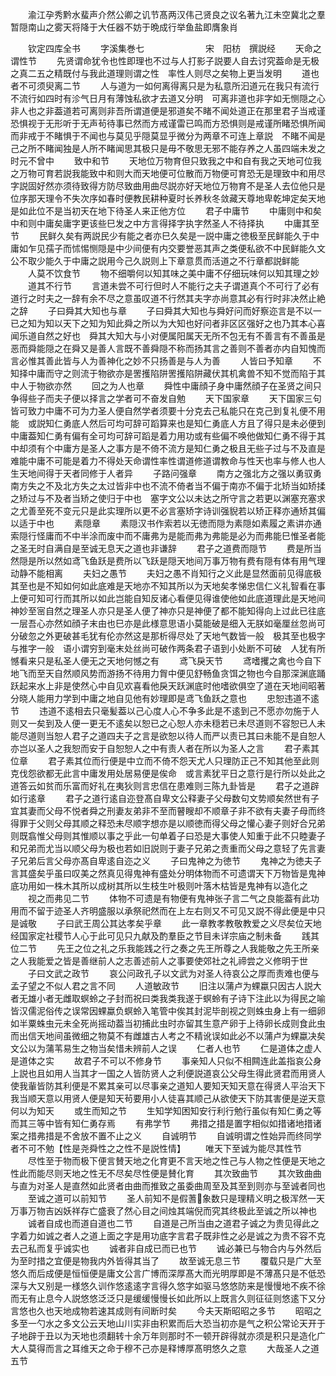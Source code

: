 <!-- { "loadSidebar": true } -->
　　渝江孕秀黔水蜚声介然公卿之讥节髙两汉伟己贤良之议名著九江未空冀北之羣暂隠南山之雾天将降于大任器不妨于晩成行举鱼盐即膺象肖

　　钦定四库全书
　　字溪集巻七　　　　　　　宋　阳枋　撰説经
　　天命之谓性节
　　先贤谓命犹令也性即理也不过与人打影子説要人自去讨究葢命是无极之真二五之精既付与我此道理则谓之性　率性人则尽之矣物上更当发明
　　道也者不可须臾离二节
　　人与道为一如何离得离只是为私意所汩道元在我只有流行不流行如四时有沴气日月有薄蚀私欲才去道又分明　可离非道也非字如无恻隠之心非人也之非葢道若可离则非吾所谓道便是邪道矣不睹不闻处道正在那里君子当戒谨恐惧视于无形听于无声茍待事已然而方戒谨雷已鸣而方恐惧则是戒谨所睹恐惧所闻而非戒于不睹惧于不闻也与莫见乎隠莫显乎微分为两章不可连上章説　不睹不闻是己之所不睹闻独是人所不睹闻思其极只是毋不敬思无邪不能存养之人虽四端未发之时元不曾中
　　致中和节
　　天地位万物育但只致我之中和自有我之天地可位我之万物可育若説我能致中和则大而天地便可位散而万物便可育恐无是理致中和用尽字説固好然亦须待致得方防尽致曲用曲尽説亦好天地位万物育不是圣人去位他只是位序那天理令不失次序如春时便教民耕种夏时长养秋冬敛藏天尊地卑乾坤定矣天地是如此位不是当初天在地下待圣人来正他方位
　　君子中庸节
　　中庸则中和矣中和则中庸矣庸字更该些巳发之中方言得择字执字然圣人不待择执
　　中庸其至节
　　民鲜久矣有两説民少有能之者亦巳久矣是一説中庸之徳极至民鲜能久于中庸如乍见孺子而怵惕恻隠是中少间便有内交要誉恶其声之类便私欲不中民鲜能久文公不取少能久于中庸之説用今己久説则上下章意贯而活道之不行章都説鲜能
　　人莫不饮食节
　　物不细嚼何以知其味之美中庸不仔细玩味何以知其理之妙
　　道其不行节
　　言道未尝不可行但时人不能行之夫子谓道真个不可行了必有道行之时夫之一辞有余不尽之意虽叹道不行然其夫字亦尚意其必有行时非决然止絶之辞
　　子曰舜其大知也与章
　　子曰舜其大知也与舜好问而好察迩言是不以一已之知为知以天下之知为知此舜之所以为大知也好问者非区区强好之也乃其本心喜闻乐道自然之好也　舜其大知大与小对便属阳属天无所不包无有不善言有不善虽是恶而舜能隠之在舜又是善人言既不善舜隠不称而扬其言之善则不善者亦内自知愧而言必惟其善此皆与人为善神化之妙不只扬善是与人为善
　　人皆曰予知章
　　不知择中庸而守之则流于物欲亦是罟擭陷阱罟擭陷阱藏伏其机禽兽不知不觉而陷于其中人于物欲亦然
　　回之为人也章
　　舜性中庸顔子身中庸然顔子在圣贤之间只争得些子而夫子便以择言之学者可不奋发自勉
　　天下国家章
　　天下国家三句皆可致力中庸不可为力圣人便自然学者须要十分克去己私能只在克己到复礼便不用能　或説知仁勇底人然后可均可辞可蹈算来也是知仁勇底人方且了得只是未必便到中庸葢知仁勇有偏有全可均可辞可蹈是着力用功或有些偏不唤他做知仁勇不得于其中却须有个中庸方是圣人之事方是不倚不流方是知仁勇之极且无些子过与不及直是难能中庸不可能是着力不得处天命谓性率性谓道修道谓教命与性天也率与修人也人生天地间得于天者同修于人者异
　　子路问强章
　　南方之强北方之强以勇驭勇南方失之不及北方失之太过皆非中也不流不倚者当不偏于南亦不偏于北矫当如矫揉之矫过与不及者当矫之使归于中也　塞字文公以未达之所守言之若更以渊塞充塞求之尤善至死不变元只是此实理所以更不必言塞矫字诗训强貎若以矫正释亦通矫其偏以适于中也
　　素隠章
　　素隠汉书作索若以无徳而隠为素隠如素履之素讲亦通索隠行怪庸而不中半涂而废中而不庸弗为是能而弗为弗能是必为而弗能巳惟圣者能之圣无时自满自是至诚无息天之道也非谦辞
　　君子之道费而隠节
　　费是所当然隠是所以然如鸢飞鱼跃是费所以飞跃是隠天地间万事万物有费有隠有体有用气理动静不能相离
　　夫妇之愚节
　　夫妇之愚不肖知行之义此是显然面前见得底极其至也是不知如何如此底难是天地亦不知其所以为天地矣孝悌忠信仁义礼智看在事上便可知可行而其所以如此岂能自知反诸心看便见得谁使他如此底道理此是天地间神妙至宻自然之理圣人亦只是圣人便了神亦只是神便了都不能知得向上过此已往底一层吾心亦然如顔子末由也巳亦是此様意思语小莫能破是细入无朕如毫厘丝忽尚可分破忽之外更破甚毛犹有伦亦然这是那析得尽处了天地气数皆一般　极其至也极字与推字一般　语小谓穷到毫末处丝尚可破作两条君子语到小处断不可破　人犹有所憾看来只是私圣人便无之天地何憾之有
　　鸢飞戾天节
　　鸢嗜攫之禽也今自下地飞而至天自然顺风势而游扬不待用力胷中便见舒畅鱼贪饵之物也今自那深渊底踊跃起来水上非是使然心中自见欢喜看他戾天跃渊底时他嗜欲俱空了道在天地间昭著分晓人能用力学到中庸之地自见他有妙理即是鸢飞鱼跃之意也
　　忠恕违道不逺节
　　违道不逺相去只毫髪葢以己心度人心不争多此是不逺到己不愿亦勿施于人则又一矣到及人便一更无不逺矣以恕已之心恕人亦未穏若已未尽道则不容恕已人未能尽道则当恕人君子之道四夫子之言是欲恕以待人而严以责已其曰未能不是自恕人亦岂以圣人之我恕而安于自恕恕人之中有责人者在所以为圣人之言
　　君子素其位章
　　君子素其位而行便是中立而不倚不怨天尤人只理防正己不知其他至此则克伐怨欲都无此言中庸发用处居易便是俟命　或言素犹平日之意行是行所以处此之道答云如贫而乐富而好礼在夷狄则言忠信在患难则三陈九卦皆是
　　君子之道辟如行逺章
　　君子之道行逺自迩登髙自卑文公释妻子父母数句文势顺矣然世有子宜其妻而父母不悦者舜之刑妻友弟非不至而瞽瞍却不顺章子非不欲有夫妻子母而终得罪于父则父母其顺之释恐未尽顺字想亦是以顺徳而得父母之懽心妻子则好合兄弟则既翕惟父母则其惟顺以事之乎此一句单着子曰恐是大事使人知重于此不只睦妻子和兄弟而尤当以顺父母为极也若如旧説则于妻子兄弟之责重而父母之意轻了先言妻子兄弟后言父母亦髙自卑逺自迩之义
　　子曰鬼神之为徳节
　　鬼神之为徳夫子言其盛矣乎虽曰叹美之然真见得鬼神有盛处分明体物而不可遗谓天下万物皆是鬼神底功用如一株木其所以成树其所以生枝生叶极则叶落木枯皆是鬼神有以造化之
　　视之而弗见二节
　　体物不可遗是有物便有鬼神张子言二气之良能葢有此功用而不留于迹圣人齐明盛服以承祭祀然而在上左右则又不可见又説不得此便是中只是诚敬
　　子曰武王周公其达孝矣乎章
　　此一章教孝教敬教爱之义尽矣位天地经国家定社稷节人心于此可见只九献及酌羣臣之节目未详宗庙之制未备
　　践其位二节
　　先王之位之礼之乐我能践之行之奏之先王所尊之人我能敬之先王所亲之人我能爱之皆是善继前人之志善述前人之事要使郊社之礼禘尝之义修明于世
　　子曰文武之政节
　　哀公问政孔子以文武为对圣人待哀公之厚而责难也便与孟子望之不似人君之言不同
　　人道敏政节
　　旧注以蒲卢为蜾蠃只因古人説大者无雄小者无雌取螟蛉之子封而祝曰类我类我遂于螟蛉有子诗下注此以为得民之喻皆汉儒泥俗传之误常因蜾蠃负螟蛉入笔管中俟其封泥毕剖视之则蛛虫身上有一细卵如半粟蛛虫元未全死尚摇动葢当初捕此虫时亦留其生意产卵于上待卵长成则食此虫而出信天地间虽微细之物莫不有雌雄古人考之不精讹误如此必不以蒲卢为蜾蠃决矣文公以为蒲苇易生之物当矣惜未辨前人之误
　　仁者人也节
　　仁是道体之虚人是道体之实
　　故君子不可以不修身节
　　事亲知人只似不相闗连此盖指哀公身上説也且如用人当其才一国之人皆防贤人之利便説道哀公父母生得此贤君而用贤人使我軰皆防其利便是不累其亲可以尽事亲之道知人要知天知天意在得贤人平治天下我当顺天意以用贤人便是知天茍要用小人徒喜其顺己从欲使天下防其害便是逆天意何以为知天
　　或生而知之节
　　生知学知困知安行利行勉行虽似有知仁勇之等而其三等中皆有知仁勇存焉
　　有弗学节
　　弗措之措是置字相似如措诸地措诸案之措弗措是不舍放不置不止之义
　　自诚明节
　　自诚明谓之性始异而终同学者不可不勉【性是尧舜性之之性不是説性情】
　　唯天下至诚为能尽其性节
　　尽性至于物而极下便言賛天地之化育更不言天地之性己与人物之性便是天地之性此而能尽则天地之性无不尽矣尽性便是賛化育
　　其次致曲节
　　其次致曲曲与直为对圣人是直然如此贤者由曲而推致之虽委曲周至及其至到则亦与至诚者同也
　　至诚之道可以前知节
　　圣人前知不是假蓍象数只是理精义明之极浑然一天万事万物吉凶妖祥存亡盛衰了然心目之间烛其端倪而究其终极此至诚之所以神也
　　诚者自成也而道自道也二节
　　自道是己所当由之道君子诚之为贵见得此之字着力如诚之者人之道上面之字是用功底字言君子既非性之必是诚之为贵不容不克去己私而复乎诚实也
　　诚者非自成已而已也节
　　诚必兼已与物合内与外然后为至时措之宜便是物我内外皆得其当了
　　故至诚无息三节
　　覆载只是广大至悠久而后成便是恒恒便是庸文公言广博而深厚髙大而光明厚即是不薄髙只是不低恐深与大又别是一様悠久训作悠逺逺字言得久悠字如驱马悠悠防来是慢慢地不疾不徐而无有止息今人説悠悠泛泛只是缓缓慢慢长如此所以上既言久则征征则悠逺下又分言悠也久也天地成物若速其成则有间断时矣
　　今夫天斯昭昭之多节
　　昭昭之多至一勺水之多文公云天地山川实非由积累而后大恐当初亦是气之积公常论天开于子地辟于丑以为天地也须翻转十余万年则那时不一顿开辟得就亦须是积只是造化广大人莫得而言之耳维天之命于穆不己亦是释博厚髙明悠久之意
　　大哉圣人之道五节

